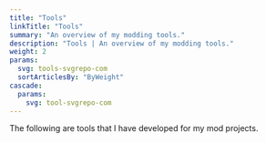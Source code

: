 ```yaml
---
title: "Tools"
linkTitle: "Tools"
summary: "An overview of my modding tools."
description: "Tools | An overview of my modding tools."
weight: 2
params:
  svg: tools-svgrepo-com
  sortArticlesBy: "ByWeight"
cascade:
  params:
    svg: tool-svgrepo-com
---
```


The following are tools that I have developed for my mod projects.